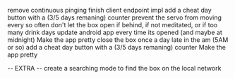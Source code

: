 remove continuous pinging
finish client endpoint impl
add a cheat day button with a (3/5 days remaning) counter
prevent the servo from moving every so often
don't let the box open if behind, if not meditated, or if too many drink days
update android app every time its opened (and maybe at midnight)
Make the app pretty
close the box once a day late in the am (5AM or so)
add a cheat day button with a (3/5 days remaning) counter
Make the app pretty

-- EXTRA -- 
create a searching mode to find the box on the local network
